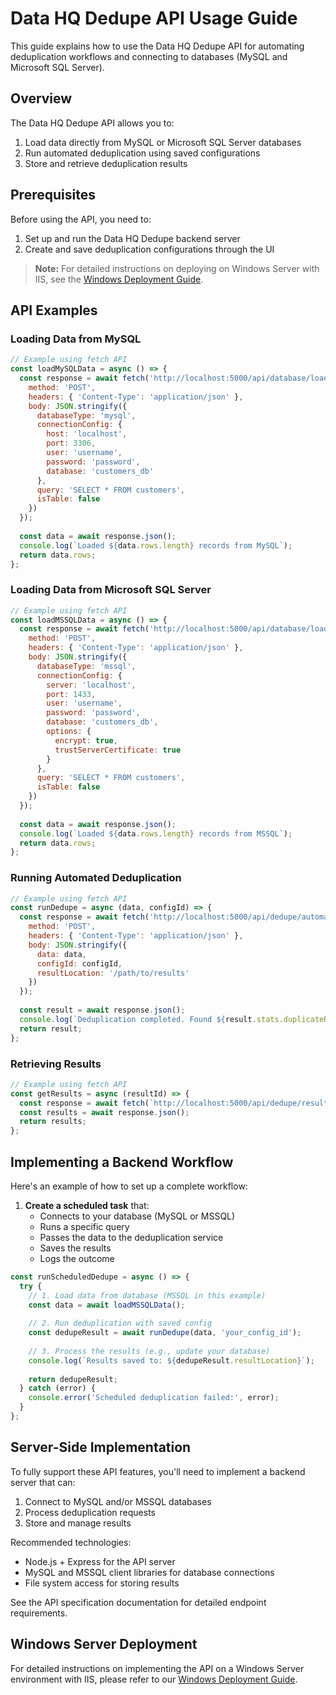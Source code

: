 
# Data HQ Dedupe API Usage Guide

This guide explains how to use the Data HQ Dedupe API for automating deduplication workflows and connecting to databases (MySQL and Microsoft SQL Server).

## Overview

The Data HQ Dedupe API allows you to:

1. Load data directly from MySQL or Microsoft SQL Server databases
2. Run automated deduplication using saved configurations
3. Store and retrieve deduplication results

## Prerequisites

Before using the API, you need to:

1. Set up and run the Data HQ Dedupe backend server
2. Create and save deduplication configurations through the UI

> **Note:** For detailed instructions on deploying on Windows Server with IIS, see the [Windows Deployment Guide](./WINDOWS_DEPLOYMENT.md).

## API Examples

### Loading Data from MySQL

```javascript
// Example using fetch API
const loadMySQLData = async () => {
  const response = await fetch('http://localhost:5000/api/database/load', {
    method: 'POST',
    headers: { 'Content-Type': 'application/json' },
    body: JSON.stringify({
      databaseType: 'mysql',
      connectionConfig: {
        host: 'localhost',
        port: 3306,
        user: 'username',
        password: 'password',
        database: 'customers_db'
      },
      query: 'SELECT * FROM customers',
      isTable: false
    })
  });
  
  const data = await response.json();
  console.log(`Loaded ${data.rows.length} records from MySQL`);
  return data.rows;
};
```

### Loading Data from Microsoft SQL Server

```javascript
// Example using fetch API
const loadMSSQLData = async () => {
  const response = await fetch('http://localhost:5000/api/database/load', {
    method: 'POST',
    headers: { 'Content-Type': 'application/json' },
    body: JSON.stringify({
      databaseType: 'mssql',
      connectionConfig: {
        server: 'localhost',
        port: 1433,
        user: 'username',
        password: 'password',
        database: 'customers_db',
        options: {
          encrypt: true,
          trustServerCertificate: true
        }
      },
      query: 'SELECT * FROM customers',
      isTable: false
    })
  });
  
  const data = await response.json();
  console.log(`Loaded ${data.rows.length} records from MSSQL`);
  return data.rows;
};
```

### Running Automated Deduplication

```javascript
// Example using fetch API
const runDedupe = async (data, configId) => {
  const response = await fetch('http://localhost:5000/api/dedupe/automated', {
    method: 'POST',
    headers: { 'Content-Type': 'application/json' },
    body: JSON.stringify({
      data: data,
      configId: configId,
      resultLocation: '/path/to/results'
    })
  });
  
  const result = await response.json();
  console.log(`Deduplication completed. Found ${result.stats.duplicateRows} duplicates`);
  return result;
};
```

### Retrieving Results

```javascript
// Example using fetch API
const getResults = async (resultId) => {
  const response = await fetch(`http://localhost:5000/api/dedupe/results/${resultId}`);
  const results = await response.json();
  return results;
};
```

## Implementing a Backend Workflow

Here's an example of how to set up a complete workflow:

1. **Create a scheduled task** that:
   - Connects to your database (MySQL or MSSQL)
   - Runs a specific query
   - Passes the data to the deduplication service
   - Saves the results
   - Logs the outcome

```javascript
const runScheduledDedupe = async () => {
  try {
    // 1. Load data from database (MSSQL in this example)
    const data = await loadMSSQLData();
    
    // 2. Run deduplication with saved config
    const dedupeResult = await runDedupe(data, 'your_config_id');
    
    // 3. Process the results (e.g., update your database)
    console.log(`Results saved to: ${dedupeResult.resultLocation}`);
    
    return dedupeResult;
  } catch (error) {
    console.error('Scheduled deduplication failed:', error);
  }
};
```

## Server-Side Implementation

To fully support these API features, you'll need to implement a backend server that can:

1. Connect to MySQL and/or MSSQL databases
2. Process deduplication requests
3. Store and manage results

Recommended technologies:
- Node.js + Express for the API server
- MySQL and MSSQL client libraries for database connections
- File system access for storing results

See the API specification documentation for detailed endpoint requirements.

## Windows Server Deployment

For detailed instructions on implementing the API on a Windows Server environment with IIS, please refer to our [Windows Deployment Guide](./WINDOWS_DEPLOYMENT.md).
